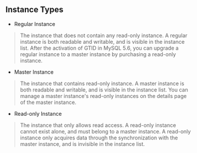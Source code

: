 ## Instance Types
* Regular Instance
> The instance that does not contain any read-only instance. A regular instance is both readable and writable, and is visible in the instance list. After the activation of GTID in MySQL 5.6, you can upgrade a regular instance to a master instance by purchasing a read-only instance.

* Master Instance
> The instance that contains read-only instance. A master instance is both readable and writable, and is visible in the instance list. You can manage a master instance's read-only instances on the details page of the master instance.

* Read-only Instance
> The instance that only allows read access. A read-only instance cannot exist alone, and must belong to a master instance. A read-only instance only acquires data through the synchronization with the master instance, and is invisible in the instance list.
